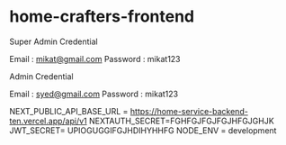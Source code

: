 # home-crafters-frontend

Super Admin Credential 
 
 Email : mikat@gmail.com
 Password : mikat123

 Admin Credential 

 Email : syed@gmail.com
 Password : mikat123

 
NEXT_PUBLIC_API_BASE_URL = https://home-service-backend-ten.vercel.app/api/v1
NEXTAUTH_SECRET=FGHFGJFGJFGJHFGJGHJK
JWT_SECRET= UPIOGUGGIFGJHDIHYHHFG
NODE_ENV = development



